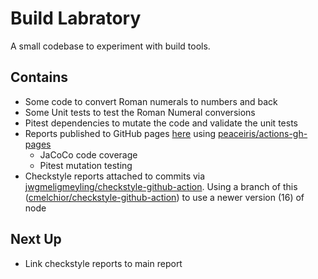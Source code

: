 # Build Labratory

A small codebase to experiment with build tools.

## Contains

- Some code to convert Roman numerals to numbers and back
- Some Unit tests to test the Roman Numeral conversions
- Pitest dependencies to mutate the code and validate the unit tests
- Reports published to GitHub pages [here](https://rossdrew.github.io/build-lab/) using [peaceiris/actions-gh-pages](https://github.com/peaceiris/actions-gh-pages)
  - JaCoCo code coverage
  - Pitest mutation testing
- Checkstyle reports attached to commits via [jwgmeligmeyling/checkstyle-github-action](https://github.com/jwgmeligmeyling/checkstyle-github-action).  Using a branch of this ([cmelchior/checkstyle-github-action](https://github.com/cmelchior/checkstyle-github-action)) to use a newer version (16) of node


## Next Up
- Link checkstyle reports to main report